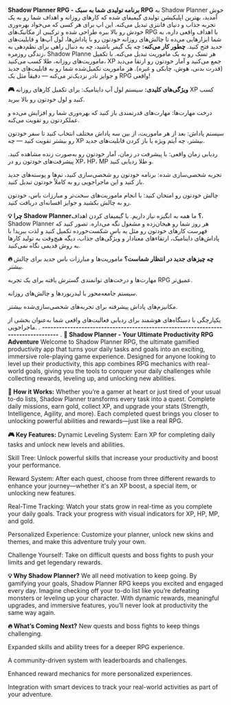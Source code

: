  **Shadow Planner RPG - برنامه تولیدی شما به سبک RPG**
به Shadow Planner خوش آمدید، بهترین اپلیکیشن تولیدی گیمیفای شده که کارهای روزانه و اهداف شما رو به یک تجربه جذاب و دنیای فانتزی تبدیل می‌کنه. این اپ برای هر کسی که می‌خواد بهره‌وری خودش رو بالا ببره طراحی شده و ترکیبی از مکانیک‌های RPG با اهداف واقعی داره، به شما ابزارهایی می‌ده تا چالش‌های روزانه خودتون رو با پاداش‌ها، لول آپ‌ها و قابلیت‌های جدید فتح کنید.
**چطور کار می‌کنه:**
چه یک گیمر باشید، چه به دنبال راهی برای نظم‌دهی به زندگی روزمره، Shadow Planne هر تسک رو به یک ماموریت تبدیل می‌کنه. با تکمیل ماموریت‌های روزانه، طلا کسب می‌کنید، XP جمع می‌کنید و آمار خودتون رو ارتقا می‌دید (قدرت بدنی، هوش، چابکی و غیره). هر ماموریت تکمیل‌شده شما رو به قابلیت‌های جدید و جوایز نادر نزدیک‌تر می‌کنه — دقیقاً مثل یک RPG واقعی!

**🎮 ویژگی‌های کلیدی:**
سیستم لول آپ داینامیک: برای تکمیل کارهای روزانه XP کسب کنید و لول خودتون رو بالا ببرید.

درخت مهارت‌ها: مهارت‌های قدرتمندی باز کنید که بهره‌وری شما رو افزایش می‌ده و عملکردتون رو تقویت می‌کنه.

سیستم پاداش: بعد از هر ماموریت، از بین سه پاداش مختلف انتخاب کنید تا سفر خودتون رو بیشتر تقویت کنید — چه XP بیشتر، چه آیتم ویژه یا باز کردن قابلیت‌های جدید.

ردیابی زمان واقعی: با پیشرفت در زمان، آمار خودتون رو به‌صورت زنده مشاهده کنید. پیشرفت‌های خودتون رو در XP، HP، MP و طلا ردیابی کنید.

تجربه شخصی‌سازی شده: برنامه خودتون رو شخصی‌سازی کنید، تم‌ها و پوسته‌های جدید باز کنید و این ماجراجویی رو به کاملاً خودتون تبدیل کنید.

چالش خودتون رو امتحان کنید: با انجام ماموریت‌های سخت‌تر و مبارزات باس، خودتون رو به چالش بکشید و جوایز افسانه‌ای دریافت کنید.

**💡 چرا Shadow Planner؟**
ما همه به انگیزه نیاز داریم. با گیمیفای کردن اهداف، Shadow Planner هر روز شما رو هیجان‌زده و مشغول نگه می‌داره. تصور کنید که فهرست کارهای خودتون رو مثل یه باس شکست‌خورده تکمیل کنید و لذت ببرید! با پاداش‌های داینامیک، ارتقاء‌های معنادار و ویژگی‌های جذاب، دیگه هیچ‌وقت به تولید کارها به روش قدیمی نگاه نمی‌کنید.

**🔥 چه چیزهای جدید در انتظار شماست؟**
ماموریت‌ها و مبارزات باس جدید برای چالش بیشتر.

مهارت‌ها و درخت‌های توانمندی گسترش‌ یافته برای یک تجربه RPG عمیق‌تر.

سیستم جامعه‌محور با لیدربوردها و چالش‌های روزانه.

مکانیزم‌های پاداش پیشرفته برای تجربه‌های شخصی‌سازی‌شده بیشتر.

یکپارچگی با دستگاه‌های هوشمند برای ردیابی فعالیت‌های واقعی شما به‌عنوان بخشی از ماجراجویی.
.
**----------------------------------------------------------------------------------**
.
**🚀 Shadow Planner - Your Ultimate Productivity RPG Adventure**
Welcome to Shadow Planner RPG, the ultimate gamified productivity app that turns your daily tasks and goals into an exciting, immersive role-playing game experience. Designed for anyone looking to level up their productivity, this app combines RPG mechanics with real-world goals, giving you the tools to conquer your daily challenges while collecting rewards, leveling up, and unlocking new abilities.

**🧩 How it Works:**
Whether you’re a gamer at heart or just tired of your usual to-do lists, Shadow Planner transforms every task into a quest. Complete daily missions, earn gold, collect XP, and upgrade your stats (Strength, Intelligence, Agility, and more). Each completed quest brings you closer to unlocking powerful abilities and rewards—just like a real RPG.

**🎮 Key Features:**
Dynamic Leveling System: Earn XP for completing daily tasks and unlock new levels and abilities.

Skill Tree: Unlock powerful skills that increase your productivity and boost your performance.

Reward System: After each quest, choose from three different rewards to enhance your journey—whether it's an XP boost, a special item, or unlocking new features.

Real-Time Tracking: Watch your stats grow in real-time as you complete your daily goals. Track your progress with visual indicators for XP, HP, MP, and gold.

Personalized Experience: Customize your planner, unlock new skins and themes, and make this adventure truly your own.

Challenge Yourself: Take on difficult quests and boss fights to push your limits and get legendary rewards.

**💡 Why Shadow Planner?**
We all need motivation to keep going. By gamifying your goals, Shadow Planner RPG keeps you excited and engaged every day. Imagine checking off your to-do list like you’re defeating monsters or leveling up your character. With dynamic rewards, meaningful upgrades, and immersive features, you’ll never look at productivity the same way again.

**🔥 What’s Coming Next?**
New quests and boss fights to keep things challenging.

Expanded skills and ability trees for a deeper RPG experience.

A community-driven system with leaderboards and challenges.

Enhanced reward mechanics for more personalized experiences.

Integration with smart devices to track your real-world activities as part of your adventure.



